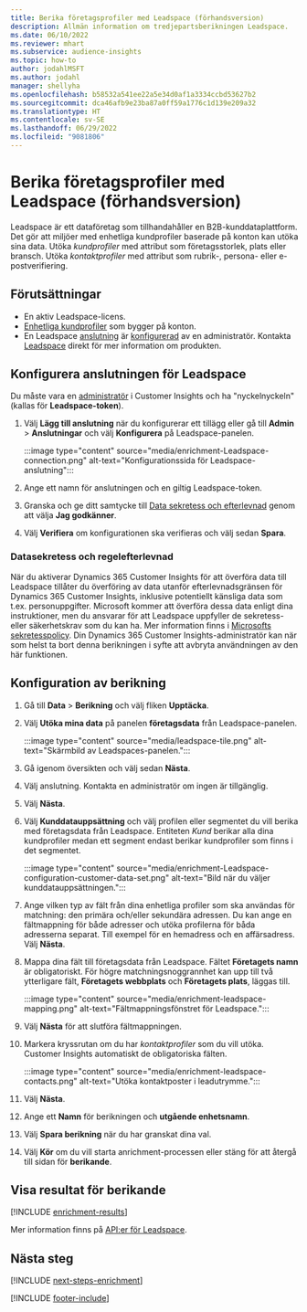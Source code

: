 ```yaml
---
title: Berika företagsprofiler med Leadspace (förhandsversion)
description: Allmän information om tredjepartsberikningen Leadspace.
ms.date: 06/10/2022
ms.reviewer: mhart
ms.subservice: audience-insights
ms.topic: how-to
author: jodahlMSFT
ms.author: jodahl
manager: shellyha
ms.openlocfilehash: b58532a541ee22a5e34d0af1a3334ccbd53627b2
ms.sourcegitcommit: dca46afb9e23ba87a0ff59a1776c1d139e209a32
ms.translationtype: HT
ms.contentlocale: sv-SE
ms.lasthandoff: 06/29/2022
ms.locfileid: "9081806"
---
```

# <a name="enrich-company-profiles-with-leadspace-preview"></a>Berika företagsprofiler med Leadspace (förhandsversion)

Leadspace är ett dataföretag som tillhandahåller en B2B-kunddataplattform. Det gör att miljöer med enhetliga kundprofiler baserade på konton kan utöka sina data. Utöka *kundprofiler* med attribut som företagsstorlek, plats eller bransch. Utöka *kontaktprofiler* med attribut som rubrik-, persona- eller e-postverifiering.

## <a name="prerequisites"></a>Förutsättningar

- En aktiv Leadspace-licens.
- [Enhetliga kundprofiler](customer-profiles.md) som bygger på konton.
- En Leadspace [anslutning](connections.md) är [konfigurerad](#configure-the-connection-for-leadspace) av en administratör. Kontakta [Leadspace](https://www.leadspace.com/leadspace-microsoft-dynamics-365/) direkt för mer information om produkten.

## <a name="configure-the-connection-for-leadspace"></a>Konfigurera anslutningen för Leadspace

Du måste vara en [administratör](permissions.md#admin) i Customer Insights och ha "nyckelnyckeln" (kallas för **Leadspace-token**).

1. Välj **Lägg till anslutning** när du konfigurerar ett tillägg eller gå till **Admin**  > **Anslutningar** och välj **Konfigurera** på Leadspace-panelen.

   :::image type="content" source="media/enrichment-Leadspace-connection.png" alt-text="Konfigurationssida för Leadspace-anslutning":::

1. Ange ett namn för anslutningen och en giltig Leadspace-token.

1. Granska och ge ditt samtycke till [Data sekretess och efterlevnad](#data-privacy-and-compliance) genom att välja **Jag godkänner**.

1. Välj **Verifiera** om konfigurationen ska verifieras och välj sedan **Spara**.

### <a name="data-privacy-and-compliance"></a>Datasekretess och regelefterlevnad

När du aktiverar Dynamics 365 Customer Insights för att överföra data till Leadspace tillåter du överföring av data utanför efterlevnadsgränsen för Dynamics 365 Customer Insights, inklusive potentiellt känsliga data som t.ex. personuppgifter. Microsoft kommer att överföra dessa data enligt dina instruktioner, men du ansvarar för att Leadspace uppfyller de sekretess- eller säkerhetskrav som du kan ha. Mer information finns i [Microsofts sekretesspolicy](https://go.microsoft.com/fwlink/?linkid=396732).
Din Dynamics 365 Customer Insights-administratör kan när som helst ta bort denna berikningen i syfte att avbryta användningen av den här funktionen.

## <a name="configure-the-enrichment"></a>Konfiguration av berikning

1. Gå till **Data** > **Berikning** och välj fliken **Upptäcka**.

1. Välj **Utöka mina data** på panelen **företagsdata** från Leadspace-panelen.

   :::image type="content" source="media/leadspace-tile.png" alt-text="Skärmbild av Leadspaces-panelen.":::

1. Gå igenom översikten och välj sedan **Nästa**.

1. Välj anslutning. Kontakta en administratör om ingen är tillgänglig.

1. Välj **Nästa**.

1. Välj **Kunddatauppsättning** och välj profilen eller segmentet du vill berika med företagsdata från Leadspace. Entiteten *Kund* berikar alla dina kundprofiler medan ett segment endast berikar kundprofiler som finns i det segmentet.

    :::image type="content" source="media/enrichment-Leadspace-configuration-customer-data-set.png" alt-text="Bild när du väljer kunddatauppsättningen.":::

1. Ange vilken typ av fält från dina enhetliga profiler som ska användas för matchning: den primära och/eller sekundära adressen. Du kan ange en fältmappning för både adresser och utöka profilerna för båda adresserna separat. Till exempel för en hemadress och en affärsadress. Välj **Nästa**.

1. Mappa dina fält till företagsdata från Leadspace. Fältet **Företagets namn** är obligatoriskt. För högre matchningsnoggrannhet kan upp till två ytterligare fält, **Företagets webbplats** och **Företagets plats**, läggas till.

   :::image type="content" source="media/enrichment-leadspace-mapping.png" alt-text="Fältmappningsfönstret för Leadspace.":::

1. Välj **Nästa** för att slutföra fältmappningen.

1. Markera kryssrutan om du har *kontaktprofiler* som du vill utöka. Customer Insights automatiskt de obligatoriska fälten.

   :::image type="content" source="media/enrichment-leadspace-contacts.png" alt-text="Utöka kontaktposter i leadutrymme.":::

1. Välj **Nästa**.

1. Ange ett **Namn** för berikningen och **utgående enhetsnamn**.

1. Välj **Spara berikning** när du har granskat dina val.

1. Välj **Kör** om du vill starta anrichment-processen eller stäng för att återgå till sidan för **berikande**.

## <a name="view-enrichment-results"></a>Visa resultat för berikande

[!INCLUDE [enrichment-results](includes/enrichment-results.md)]

Mer information finns på [API:er för Leadspace](https://support.leadspace.com/hc/en-us/sections/201997649-API).

## <a name="next-steps"></a>Nästa steg

[!INCLUDE [next-steps-enrichment](includes/next-steps-enrichment.md)]

[!INCLUDE [footer-include](includes/footer-banner.md)]
